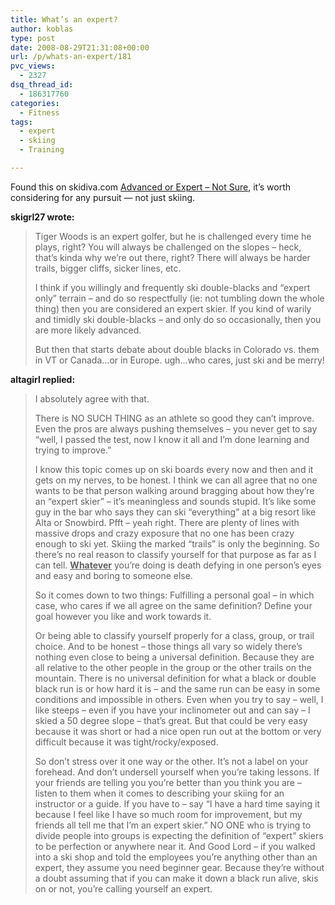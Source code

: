 ```yaml
---
title: What’s an expert?
author: koblas
type: post
date: 2008-08-29T21:31:08+00:00
url: /p/whats-an-expert/181
pvc_views:
  - 2327
dsq_thread_id:
  - 186317760
categories:
  - Fitness
tags:
  - expert
  - skiing
  - Training

---
```

Found this on skidiva.com [Advanced or Expert &#8211; Not Sure][1], it&#8217;s worth considering for any pursuit &#8212; not just skiing.

**skigrl27 wrote:**

> Tiger Woods is an expert golfer, but he is challenged every time he plays, right? You will always be challenged on the slopes &#8211; heck, that&#8217;s kinda why we&#8217;re out there, right? There will always be harder trails, bigger cliffs, sicker lines, etc. 
> 
> I think if you willingly and frequently ski double-blacks and &#8220;expert only&#8221; terrain &#8211; and do so respectfully (ie: not tumbling down the whole thing) then you are considered an expert skier. If you kind of warily and timidly ski double-blacks &#8211; and only do so occasionally, then you are more likely advanced.
> 
> But then that starts debate about double blacks in Colorado vs. them in VT or Canada&#8230;or in Europe. ugh&#8230;who cares, just ski and be merry!

**altagirl replied:**

> I absolutely agree with that. 
> 
> There is NO SUCH THING as an athlete so good they can&#8217;t improve. Even the pros are always pushing themselves &#8211; you never get to say &#8220;well, I passed the test, now I know it all and I&#8217;m done learning and trying to improve.&#8221;
> 
> I know this topic comes up on ski boards every now and then and it gets on my nerves, to be honest. I think we can all agree that no one wants to be that person walking around bragging about how they&#8217;re an &#8220;expert skier&#8221; &#8211; it&#8217;s meaningless and sounds stupid. It&#8217;s like some guy in the bar who says they can ski &#8220;everything&#8221; at a big resort like Alta or Snowbird. Pfft &#8211; yeah right. There are plenty of lines with massive drops and crazy exposure that no one has been crazy enough to ski yet. Skiing the marked &#8220;trails&#8221; is only the beginning. So there&#8217;s no real reason to classify yourself for that purpose as far as I can tell. **<u>Whatever</u>** you&#8217;re doing is death defying in one person&#8217;s eyes and easy and boring to someone else. 
> 
> So it comes down to two things: Fulfilling a personal goal &#8211; in which case, who cares if we all agree on the same definition? Define your goal however you like and work towards it. 
> 
> Or being able to classify yourself properly for a class, group, or trail choice. And to be honest &#8211; those things all vary so widely there&#8217;s nothing even close to being a universal definition. Because they are all relative to the other people in the group or the other trails on the mountain. There is no universal definition for what a black or double black run is or how hard it is &#8211; and the same run can be easy in some conditions and impossible in others. Even when you try to say &#8211; well, I like steeps &#8211; even if you have your inclinometer out and can say &#8211; I skied a 50 degree slope &#8211; that&#8217;s great. But that could be very easy because it was short or had a nice open run out at the bottom or very difficult because it was tight/rocky/exposed. 
> 
> So don&#8217;t stress over it one way or the other. It&#8217;s not a label on your forehead. And don&#8217;t undersell yourself when you&#8217;re taking lessons. If your friends are telling you you&#8217;re better than you think you are &#8211; listen to them when it comes to describing your skiing for an instructor or a guide. If you have to &#8211; say &#8220;I have a hard time saying it because I feel like I have so much room for improvement, but my friends all tell me that I&#8217;m an expert skier.&#8221; NO ONE who is trying to divide people into groups is expecting the definition of &#8220;expert&#8221; skiers to be perfection or anywhere near it. And Good Lord &#8211; if you walked into a ski shop and told the employees you&#8217;re anything other than an expert, they assume you need beginner gear. Because they&#8217;re without a doubt assuming that if you can make it down a black run alive, skis on or not, you&#8217;re calling yourself an expert.

 [1]: http://www.theskidiva.com/forums/showthread.php?t=4659
